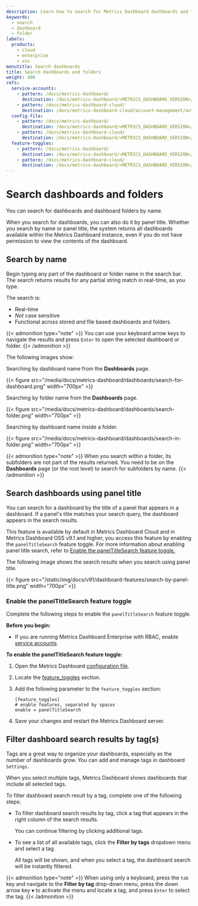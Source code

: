 ```yaml
---
description: Learn how to search for Metrics Dashboard dashboards and folders
keywords:
  - search
  - dashboard
  - folder
labels:
  products:
    - cloud
    - enterprise
    - oss
menutitle: Search dashboards
title: Search dashboards and folders
weight: 400
refs:
  service-accounts:
    - pattern: /docs/metrics-dashboard/
      destination: /docs/metrics-dashboard/<METRICS_DASHBOARD_VERSION>/administration/service-accounts/
    - pattern: /docs/metrics-dashboard-cloud/
      destination: /docs/metrics-dashboard-cloud/account-management/authentication-and-permissions/service-accounts/
  config-file:
    - pattern: /docs/metrics-dashboard/
      destination: /docs/metrics-dashboard/<METRICS_DASHBOARD_VERSION>/setup-metrics-dashboard/configure-metrics-dashboard/#configuration-file-location
    - pattern: /docs/metrics-dashboard-cloud/
      destination: /docs/metrics-dashboard/<METRICS_DASHBOARD_VERSION>/setup-metrics-dashboard/configure-metrics-dashboard/#configuration-file-location
  feature-toggles:
    - pattern: /docs/metrics-dashboard/
      destination: /docs/metrics-dashboard/<METRICS_DASHBOARD_VERSION>/setup-metrics-dashboard/configure-metrics-dashboard/#feature_toggles
    - pattern: /docs/metrics-dashboard-cloud/
      destination: /docs/metrics-dashboard/<METRICS_DASHBOARD_VERSION>/setup-metrics-dashboard/configure-metrics-dashboard/#feature_toggles
---
```


# Search dashboards and folders

You can search for dashboards and dashboard folders by name.

When you search for dashboards, you can also do it by panel title. Whether you search by name or panel title, the system returns all dashboards available within the Metrics Dashboard instance, even if you do not have permission to view the contents of the dashboard.

## Search by name

Begin typing any part of the dashboard or folder name in the search bar. The search returns results for any partial string match in real-time, as you type.

The search is:

- Real-time
- _Not_ case sensitive
- Functional across stored _and_ file based dashboards and folders.

{{< admonition type="note" >}}
You can use your keyboard arrow keys to navigate the results and press `Enter` to open the selected dashboard or folder.
{{< /admonition >}}

The following images show:

Searching by dashboard name from the **Dashboards** page.

{{< figure src="/media/docs/metrics-dashboard/dashboards/search-for-dashboard.png" width="700px" >}}

Searching by folder name from the **Dashboards** page.

{{< figure src="/media/docs/metrics-dashboard/dashboards/search-folder.png" width="700px" >}}

Searching by dashboard name inside a folder.

{{< figure src="/media/docs/metrics-dashboard/dashboards/search-in-folder.png" width="700px" >}}

{{< admonition type="note" >}}
When you search within a folder, its subfolders are not part of the results returned. You need to be on the **Dashboards** page (or the root level) to search for subfolders by name.
{{< /admonition >}}

## Search dashboards using panel title

You can search for a dashboard by the title of a panel that appears in a dashboard.
If a panel's title matches your search query, the dashboard appears in the search results.

This feature is available by default in Metrics Dashboard Cloud and in Metrics Dashboard OSS v9.1 and higher, you access this feature by enabling the `panelTitleSearch` feature toggle.
For more information about enabling panel title search, refer to [Enable the panelTitleSearch feature toggle.](#enable-the-paneltitlesearch-feature-toggle)

The following image shows the search results when you search using panel title.

{{< figure src="/static/img/docs/v91/dashboard-features/search-by-panel-title.png" width="700px" >}}

### Enable the panelTitleSearch feature toggle

Complete the following steps to enable the `panelTitleSearch` feature toggle.

**Before you begin:**

- If you are running Metrics Dashboard Enterprise with RBAC, enable [service accounts](ref:service-accounts).

**To enable the panelTitleSearch feature toggle:**

1. Open the Metrics Dashboard [configuration file](ref:config-file).

1. Locate the [feature_toggles](ref:feature-toggles) section.

1. Add the following parameter to the `feature_toggles` section:

   ```
   [feature_toggles]
   # enable features, separated by spaces
   enable = panelTitleSearch
   ```

1. Save your changes and restart the Metrics Dashboard server.

## Filter dashboard search results by tag(s)

Tags are a great way to organize your dashboards, especially as the number of dashboards grow. You can add and manage tags in dashboard `Settings`.

When you select multiple tags, Metrics Dashboard shows dashboards that include all selected tags.

To filter dashboard search result by a tag, complete one of the following steps:

- To filter dashboard search results by tag, click a tag that appears in the right column of the search results.

  You can continue filtering by clicking additional tags.

- To see a list of all available tags, click the **Filter by tags** dropdown menu and select a tag.

  All tags will be shown, and when you select a tag, the dashboard search will be instantly filtered.

{{< admonition type="note" >}}
When using only a keyboard, press the `tab` key and navigate to the **Filter by tag** drop-down menu, press the down arrow key `▼` to activate the menu and locate a tag, and press `Enter` to select the tag.
{{< /admonition >}}
